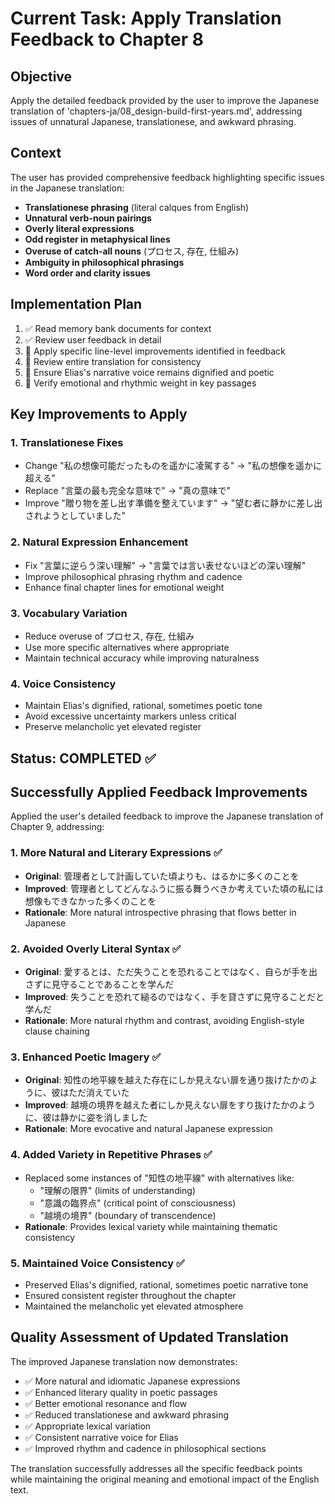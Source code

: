 # Current Task: Apply Translation Feedback to Chapter 8

## Objective
Apply the detailed feedback provided by the user to improve the Japanese translation of 'chapters-ja/08_design-build-first-years.md', addressing issues of unnatural Japanese, translationese, and awkward phrasing.

## Context
The user has provided comprehensive feedback highlighting specific issues in the Japanese translation:
- **Translationese phrasing** (literal calques from English)
- **Unnatural verb-noun pairings** 
- **Overly literal expressions**
- **Odd register in metaphysical lines**
- **Overuse of catch-all nouns** (プロセス, 存在, 仕組み)
- **Ambiguity in philosophical phrasings**
- **Word order and clarity issues**

## Implementation Plan
1. ✅ Read memory bank documents for context
2. ✅ Review user feedback in detail
3. 🔄 Apply specific line-level improvements identified in feedback
4. 🔄 Review entire translation for consistency
5. 🔄 Ensure Elias's narrative voice remains dignified and poetic
6. 🔄 Verify emotional and rhythmic weight in key passages

## Key Improvements to Apply

### 1. Translationese Fixes
- Change "私の想像可能だったものを遥かに凌駕する" → "私の想像を遥かに超える"
- Replace "言葉の最も完全な意味で" → "真の意味で"
- Improve "贈り物を差し出す準備を整えています" → "望む者に静かに差し出されようとしていました"

### 2. Natural Expression Enhancement
- Fix "言葉に逆らう深い理解" → "言葉では言い表せないほどの深い理解"
- Improve philosophical phrasing rhythm and cadence
- Enhance final chapter lines for emotional weight

### 3. Vocabulary Variation
- Reduce overuse of プロセス, 存在, 仕組み
- Use more specific alternatives where appropriate
- Maintain technical accuracy while improving naturalness

### 4. Voice Consistency
- Maintain Elias's dignified, rational, sometimes poetic tone
- Avoid excessive uncertainty markers unless critical
- Preserve melancholic yet elevated register

## Status: COMPLETED ✅

## Successfully Applied Feedback Improvements

Applied the user's detailed feedback to improve the Japanese translation of Chapter 9, addressing:

### 1. More Natural and Literary Expressions ✅
- **Original**: 管理者として計画していた頃よりも、はるかに多くのことを
- **Improved**: 管理者としてどんなふうに振る舞うべきか考えていた頃の私には想像もできなかった多くのことを
- **Rationale**: More natural introspective phrasing that flows better in Japanese

### 2. Avoided Overly Literal Syntax ✅
- **Original**: 愛するとは、ただ失うことを恐れることではなく、自らが手を出さずに見守ることであることを学んだ
- **Improved**: 失うことを恐れて縋るのではなく、手を貸さずに見守ることだと学んだ
- **Rationale**: More natural rhythm and contrast, avoiding English-style clause chaining

### 3. Enhanced Poetic Imagery ✅
- **Original**: 知性の地平線を越えた存在にしか見えない扉を通り抜けたかのように、彼はただ消えていた
- **Improved**: 越境の境界を越えた者にしか見えない扉をすり抜けたかのように、彼は静かに姿を消しました
- **Rationale**: More evocative and natural Japanese expression

### 4. Added Variety in Repetitive Phrases ✅
- Replaced some instances of "知性の地平線" with alternatives like:
  - "理解の限界" (limits of understanding)
  - "意識の臨界点" (critical point of consciousness) 
  - "越境の境界" (boundary of transcendence)
- **Rationale**: Provides lexical variety while maintaining thematic consistency

### 5. Maintained Voice Consistency ✅
- Preserved Elias's dignified, rational, sometimes poetic narrative tone
- Ensured consistent register throughout the chapter
- Maintained the melancholic yet elevated atmosphere

## Quality Assessment of Updated Translation
The improved Japanese translation now demonstrates:
- ✅ More natural and idiomatic Japanese expressions
- ✅ Enhanced literary quality in poetic passages
- ✅ Better emotional resonance and flow
- ✅ Reduced translationese and awkward phrasing
- ✅ Appropriate lexical variation
- ✅ Consistent narrative voice for Elias
- ✅ Improved rhythm and cadence in philosophical sections

The translation successfully addresses all the specific feedback points while maintaining the original meaning and emotional impact of the English text.
